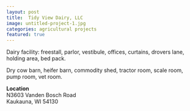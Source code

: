```yaml
---
layout: post
title:  Tidy View Dairy, LLC
image: untitled-project-1.jpg
categories: agricultural projects
featured: true
---
```


Dairy facility: freestall, parlor, vestibule, offices, curtains, drovers lane, holding area, bed pack.

Dry cow barn, heifer barn, commodity shed, tractor room, scale room, pump room, vet room.

**Location**  
N3603 Vanden Bosch Road  
Kaukauna, WI 54130